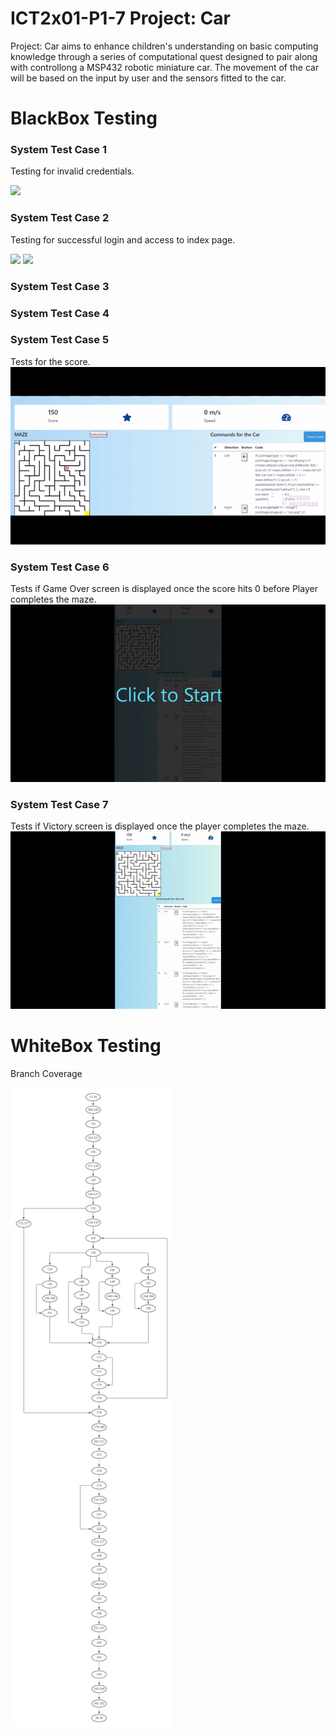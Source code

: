 # ICT2x01-P1-7 Project: Car
Project: Car aims to enhance children's understanding on basic computing knowledge through a series of computational quest designed to pair along with controllong a MSP432 robotic miniature car. The movement of the car will be based on the input by user and the sensors fitted to the car. 


# BlackBox Testing
### System Test Case 1
Testing for invalid credentials. 

<img src="https://user-images.githubusercontent.com/75107062/144883930-5eeda14a-4c35-451f-bb92-00b57921f720.png" width = "500" >

### System Test Case 2
Testing for successful login and access to index page.

<img src="https://user-images.githubusercontent.com/75107062/144883973-17f9b5b6-2008-4d22-bdac-9c61785e4f7f.png" width = "500">

<img src="https://user-images.githubusercontent.com/75107062/144883982-42bc9e19-5fe2-4231-a06d-24c7a263221c.png" width = "500" >


### System Test Case 3
### System Test Case 4
### System Test Case 5
Tests for the score. 
![Test Case 6-score](/testcases/score.gif)

### System Test Case 6
Tests if Game Over screen is displayed once the score hits 0 before Player completes the maze.
![Test Case 7 - Gameover Screen](/testcases/gameover.gif)

### System Test Case 7
Tests if Victory screen is displayed once the player completes the maze.
![Test Case 8 - Victory Screen](/testcases/victory.gif)



# WhiteBox Testing
Branch Coverage

![WhiteBox testing - Branch coverage](/testcases/branch.jpg)
